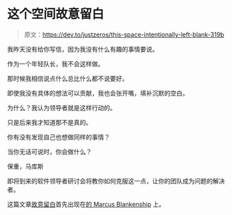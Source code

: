 # 这个空间故意留白

> 原文：<https://dev.to/justzeros/this-space-intentionally-left-blank-319b>

我昨天没有给你写信，因为我没有什么有趣的事情要说。

作为一个年轻队长，我不会这样做。

那时候我相信说点什么总比什么都不说要好。

即使我没有具体的想法可以贡献，我也会张开嘴，填补沉默的空白。

为什么？我认为领导者就是这样行动的。

只是后来我才知道那不是真的。

你有没有发现自己也想做同样的事情？

当你无话可说时，你会做什么？

保重，马库斯

即将到来的软件领导者研讨会将教你如何克服这一点，让你的团队成为问题的解决者。

这篇文章[故意留白](https://marcusblankenship.com/this-space-intentionally-left-blank/)首先出现在[的 Marcus Blankenship](https://marcusblankenship.com) 上。